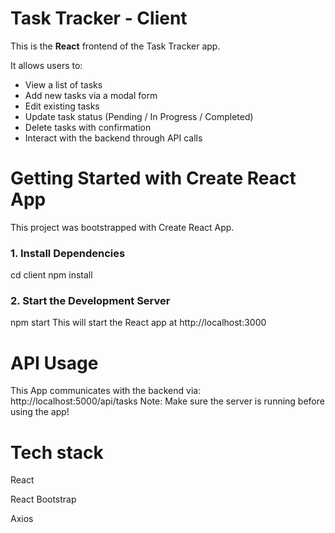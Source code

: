 # Task Tracker - Client

This is the **React** frontend of the Task Tracker app.

It allows users to:
- View a list of tasks
- Add new tasks via a modal form
- Edit existing tasks
- Update task status (Pending / In Progress / Completed)
- Delete tasks with confirmation
- Interact with the backend through API calls

# Getting Started with Create React App

This project was bootstrapped with Create React App.

### 1. Install Dependencies

cd client
npm install

### 2. Start the Development Server

npm start
This will start the React app at http://localhost:3000

# API Usage

This App communicates with the backend via: http://localhost:5000/api/tasks
Note: Make sure the server is running before using the app!

# Tech stack

React

React Bootstrap

Axios